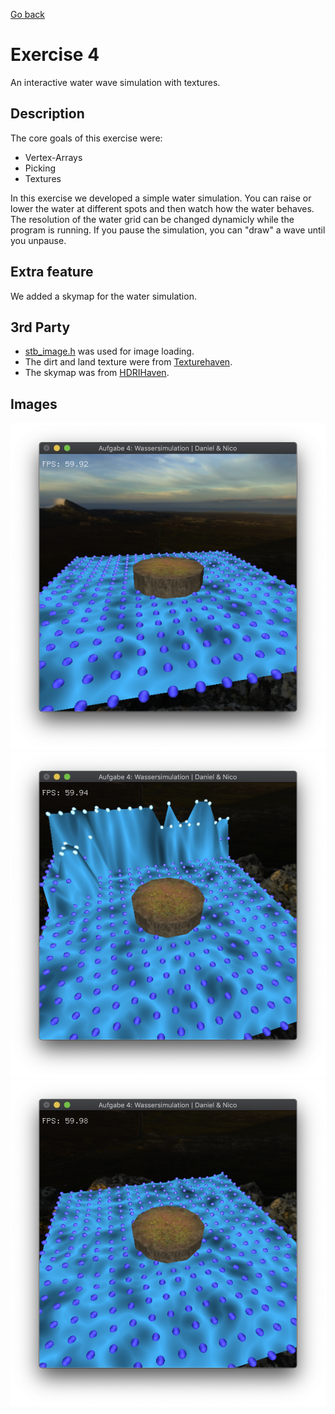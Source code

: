 [Go back](../)

# Exercise 4
An interactive water wave simulation with textures.

## Description
The core goals of this exercise were:
* Vertex-Arrays
* Picking
* Textures

In this exercise we developed a simple water simulation. 
You can raise or lower the water at different spots and then watch how the water behaves.
The resolution of the water grid can be changed dynamicly while the program is running.
If you pause the simulation, you can "draw" a wave until you unpause.

## Extra feature
We added a skymap for the water simulation.

## 3rd Party
* [stb_image.h](https://github.com/nothings/stb) was used for image loading.
* The dirt and land texture were from [Texturehaven](https://texturehaven.com/textures/).
* The skymap was from [HDRIHaven](https://hdrihaven.com/hdris/).

## Images
![First Image](img1.png "Scene")
![Second Image](img2.png "Water painting")
![Third Image](img3.png "Simulation")
